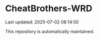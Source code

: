 # CheatBrothers-WRD

Last updated: 2025-07-02 08:14:50

This repository is automatically maintained.

